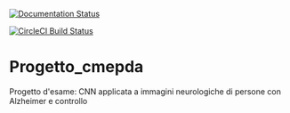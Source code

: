 

[![Documentation Status](https://readthedocs.org/projects/progetto-cmepda/badge/?version=latest)](https://progetto-cmepda.readthedocs.io/en/latest)

[![CircleCI Build Status](https://circleci.com/LauraToni/Progetto_cmepda.svg?branch=main)](https://circleci.com/LauraToni/Progetto_cmepda)

# Progetto_cmepda
Progetto d'esame: CNN applicata a immagini neurologiche di persone con Alzheimer e controllo
